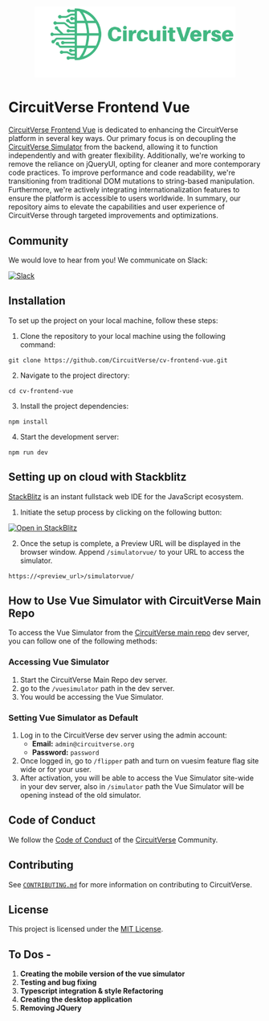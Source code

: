 <div align="center">
  <img src="https://github.com/CircuitVerse/CircuitVerse/raw/master/app/assets/images/cvlogo.svg" alt="The CircuitVerse logo" width="400"/>
</div>

# CircuitVerse Frontend Vue

[CircuitVerse Frontend Vue](https://circuitverse.netlify.app/simulatorvue) is dedicated to enhancing the CircuitVerse platform in several key ways. Our primary focus is on decoupling the [CircuitVerse Simulator](https://circuitverse.org/simulator) from the backend, allowing it to function independently and with greater flexibility. Additionally, we're working to remove the reliance on jQueryUI, opting for cleaner and more contemporary code practices. To improve performance and code readability, we're transitioning from traditional DOM mutations to string-based manipulation. Furthermore, we're actively integrating internationalization features to ensure the platform is accessible to users worldwide. In summary, our repository aims to elevate the capabilities and user experience of CircuitVerse through targeted improvements and optimizations.

## Community

We would love to hear from you! We communicate on Slack:

[![Slack](https://img.shields.io/badge/chat-on_slack-purple.svg?style=for-the-badge&logo=slack)](https://join.slack.com/t/circuitverse-team/shared_invite/zt-p6bgler9-~8vWvsKmL9lZeYg4pP9hwQ)

## Installation

To set up the project on your local machine, follow these steps:

1. Clone the repository to your local machine using the following command:

```
git clone https://github.com/CircuitVerse/cv-frontend-vue.git
```

2. Navigate to the project directory:

```
cd cv-frontend-vue
```

3. Install the project dependencies:

```
npm install
```

4. Start the development server:

```
npm run dev
```

## Setting up on cloud with Stackblitz

[StackBlitz](https://developer.stackblitz.com/guides/user-guide/what-is-stackblitz) is an instant fullstack web IDE for the JavaScript ecosystem.

1. Initiate the setup process by clicking on the following button:

[![Open in StackBlitz](https://developer.stackblitz.com/img/open_in_stackblitz.svg)](https://stackblitz.com/~/github.com/CircuitVerse/cv-frontend-vue)

2. Once the setup is complete, a Preview URL will be displayed in the browser window. Append `/simulatorvue/` to your URL to access the simulator.

```
https://<preview_url>/simulatorvue/
```

## How to Use Vue Simulator with CircuitVerse Main Repo

To access the Vue Simulator from the [CircuitVerse main repo](https://github.com/CircuitVerse/CircuitVerse) dev server, you can follow one of the following methods:

### Accessing Vue Simulator

1. Start the CircuitVerse Main Repo dev server.
2. go to the `/vuesimulator` path in the dev server.
3. You would be accessing the Vue Simulator.

### Setting Vue Simulator as Default

1. Log in to the CircuitVerse dev server using the admin account:
    - **Email:** `admin@circuitverse.org`
    - **Password:** `password`
2. Once logged in, go to `/flipper` path and turn on vuesim feature flag site wide or for your user.
3. After activation, you will be able to access the Vue Simulator site-wide in your dev server, also in `/simulator` path the Vue Simulator will be opening instead of the old simulator.

## Code of Conduct

We follow the [Code of Conduct](https://github.com/CircuitVerse/CircuitVerse/blob/master/code-of-conduct.md) of the [CircuitVerse](https://circuitverse.org) Community.

## Contributing

See [`CONTRIBUTING.md`](https://github.com/CircuitVerse/CircuitVerse/blob/master/CONTRIBUTING.md) for more information on contributing to CircuitVerse.

## License

This project is licensed under the [MIT License](LICENSE).

## To Dos -

1. **Creating the mobile version of the vue simulator**
2. **Testing and bug fixing**
3. **Typescript integration & style Refactoring**
4. **Creating the desktop application**
5. **Removing JQuery**
